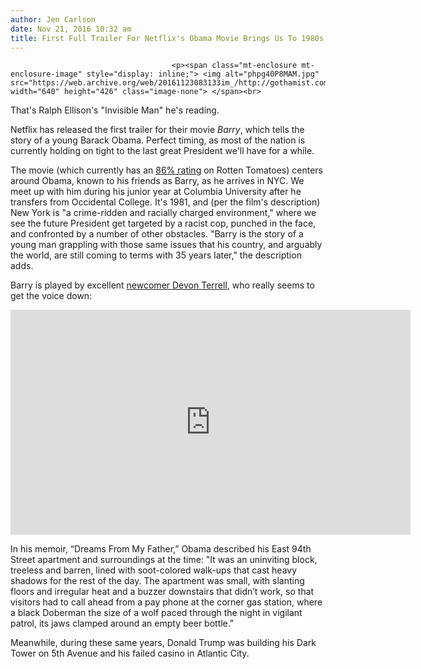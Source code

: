 ```yaml
---
author: Jen Carlson
date: Nov 21, 2016 10:32 am
title: First Full Trailer For Netflix's Obama Movie Brings Us To 1980s NYC
---
```


	
										<p><span class="mt-enclosure mt-enclosure-image" style="display: inline;"> <img alt="phpg40P8MAM.jpg" src="https://web.archive.org/web/20161123083133im_/http://gothamist.com/attachments/arts_jen/phpg40P8MAM.jpg" width="640" height="426" class="image-none"> </span><br>
<span class="photo_caption">That&apos;s Ralph Ellison&apos;s &quot;Invisible Man&quot; he&apos;s reading.</span></p>

<p>Netflix has released the first trailer for their movie <em>Barry</em>, which tells the story of a young Barack Obama. Perfect timing, as most of the nation is currently holding on tight to the last great President we&apos;ll have for a while. </p>

<p>The movie (which currently has an <a href="https://web.archive.org/web/20161123083133/https://www.rottentomatoes.com/m/barry_2016/">86% rating</a> on Rotten Tomatoes) centers around Obama, known to his friends as Barry, as he arrives in NYC. We meet up with him during his junior year at Columbia University after he transfers from Occidental College. It&apos;s 1981, and (per the film&apos;s description) New York is &quot;a crime-ridden and racially charged environment,&quot; where we see the future President get targeted by a racist cop, punched in the face, and confronted by a number of other obstacles. &quot;Barry is the story of a young man grappling with those same issues that his country, and arguably the world, are still coming to terms with 35 years later,&quot; the description adds. </p>

<p>Barry is played by excellent <a href="https://web.archive.org/web/20161123083133/http://www.gq.com/story/barack-obama-devon-terrell-barry">newcomer Devon Terrell</a>, who really seems to get the voice down:</p>

<p><iframe width="640" height="360" src="https://web.archive.org/web/20161123083133if_/https://www.youtube.com/embed/i6qlPeS1kGY" frameborder="0" allowfullscreen></iframe></p>

<p>In his memoir, &#x201C;Dreams From My Father,&#x201D; Obama described his East 94th Street apartment and surroundings at the time: &quot;It was an uninviting block, treeless and barren, lined with soot-colored walk-ups that cast heavy shadows for the rest of the day. The apartment was small, with slanting floors and irregular heat and a buzzer downstairs that didn&#x2019;t work, so that visitors had to call ahead from a pay phone at the corner gas station, where a black Doberman the size of a wolf paced through the night in vigilant patrol, its jaws clamped around an empty beer bottle.&quot;</p>

<p>Meanwhile, during these same years, Donald Trump was building his Dark Tower on 5th Avenue and his failed casino in Atlantic City.</p>					
										
									
				